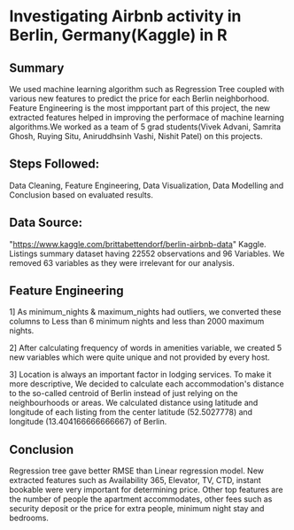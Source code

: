 # Investigating Airbnb activity in Berlin, Germany(Kaggle) in R
## Summary 
We used machine learning algorithm such as Regression Tree coupled with various new features to predict the price for each Berlin neighborhood. Feature Engineering is the most impportant part of this project, the new extracted features helped in improving the performace of machine learning algorithms.We worked as a team of 5 grad students(Vivek Advani, Samrita Ghosh, Ruying Situ, Aniruddhsinh Vashi, Nishit Patel) on this projects. 
## Steps Followed: 
Data Cleaning, Feature Engineering, Data Visualization, Data Modelling and Conclusion based on evaluated results.
## Data Source: 
"https://www.kaggle.com/brittabettendorf/berlin-airbnb-data" Kaggle. Listings summary dataset having 22552 observations and 96 Variables. We removed 63 variables as they were irrelevant for our analysis.
## Feature Engineering
1] As minimum_nights & maximum_nights had outliers, we converted these columns to Less than 6 minimum nights and less than 2000 maximum nights.

2] After calculating frequency of words in amenities variable, we created 5 new variables which were quite unique and not provided by every host.

3] Location is always an important factor in lodging services. To make it more descriptive, We decided to calculate each accommodation's distance to the so-called centroid of Berlin instead of just relying on the neighbourhoods or areas.
We calculated distance using latitude and longitude of each listing from the center latitude (52.5027778) and longitude (13.404166666666667) of Berlin.
## Conclusion
Regression tree gave better RMSE than Linear regression model.
New extracted features such as Availability 365, Elevator, TV, CTD, instant bookable were very important for determining price.
Other top features are the number of people the apartment accommodates, other fees such as security deposit or the price for extra people, minimum night stay and bedrooms.



